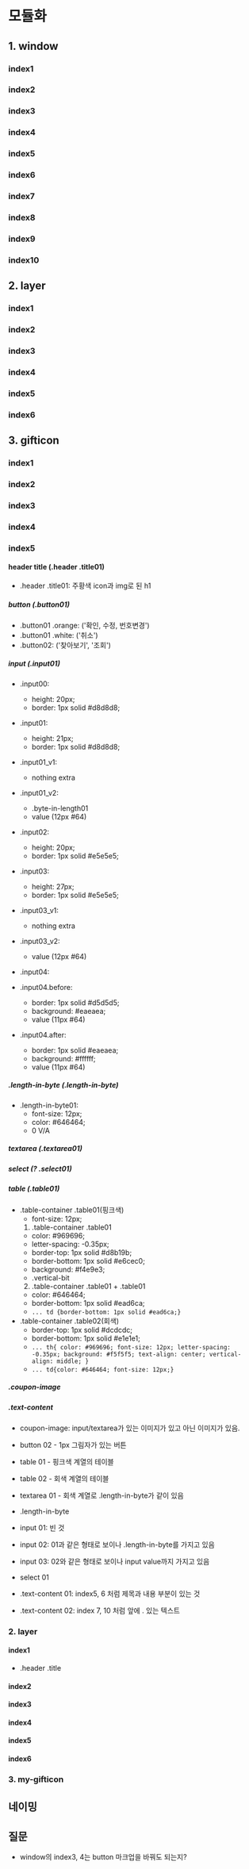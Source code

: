 # 모듈화

## 1. window

### index1

### index2

### index3

### index4

### index5

### index6

### index7

### index8

### index9

### index10

## 2. layer

### index1

### index2

### index3

### index4

### index5

### index6

## 3. gifticon

### index1

### index2

### index3

### index4

### index5

#### header title (.header .title01)

- .header .title01: 주황색 icon과 img로 된 h1

##### button (.button01)

- .button01 .orange: ('확인, 수정, 번호변경')
- .button01 .white: ('취소')
- .button02: ('찾아보기', '조회')

##### input (.input01)

- .input00:
  - height: 20px;
  - border: 1px solid #d8d8d8;
- .input01:
  - height: 21px;
  - border: 1px solid #d8d8d8;
- .input01_v1:
  - nothing extra
- .input01_v2:
  - .byte-in-length01
  - value (12px #64)
- .input02:

  - height: 20px;
  - border: 1px solid #e5e5e5;

- .input03:
  - height: 27px;
  - border: 1px solid #e5e5e5;
- .input03_v1:
  - nothing extra
- .input03_v2:

  - value (12px #64)

- .input04:
- .input04.before:
  - border: 1px solid #d5d5d5;
  - background: #eaeaea;
  - value (11px #64)
- .input04.after:
  - border: 1px solid #eaeaea;
  - background: #ffffff;
  - value (11px #64)

##### .length-in-byte (.length-in-byte)

- .length-in-byte01:
  - font-size: 12px;
  - color: #646464;
  - 0 V/A

##### textarea (.textarea01)

##### select (? .select01)

##### table (.table01)

- .table-container .table01(핑크색)
  - font-size: 12px;
  1. .table-container .table01
  - color: #969696;
  - letter-spacing: -0.35px;
  - border-top: 1px solid #d8b19b;
  - border-bottom: 1px solid #e6cec0;
  - background: #f4e9e3;
  - .vertical-bit
  2. .table-container .table01 + .table01
  - color: #646464;
  - border-bottom: 1px solid #ead6ca;
  - `... td {border-bottom: 1px solid #ead6ca;}`
- .table-container .table02(회색)
  - border-top: 1px solid #dcdcdc;
  - border-bottom: 1px solid #e1e1e1;
  - `... th{ color: #969696; font-size: 12px; letter-spacing: -0.35px; background: #f5f5f5; text-align: center; vertical-align: middle; }`
  - `... td{color: #646464; font-size: 12px;}`

##### .coupon-image

##### .text-content

- coupon-image: input/textarea가 있는 이미지가 있고 아닌 이미지가 있음.

- button 02 - 1px 그림자가 있는 버튼
- table 01 - 핑크색 계열의 테이블
- table 02 - 회색 계열의 테이블
- textarea 01 - 회색 계열로 .length-in-byte가 같이 있음
- .length-in-byte
- input 01: 빈 것
- input 02: 01과 같은 형태로 보이나 .length-in-byte를 가지고 있음
- input 03: 02와 같은 형태로 보이나 input value까지 가지고 있음
- select 01
- .text-content 01: index5, 6 처럼 제목과 내용 부분이 있는 것
- .text-content 02: index 7, 10 처럼 앞에 . 있는 텍스트

### 2. layer

#### index1

- .header .title

#### index2

#### index3

#### index4

#### index5

#### index6

### 3. my-gifticon

## 네이밍

## 질문

- window의 index3, 4는 button 마크업을 바꿔도 되는지?
